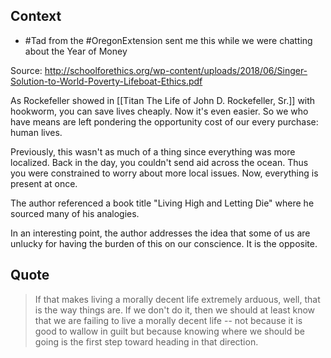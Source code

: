 ## Context
- #Tad from the #OregonExtension sent me this while we were chatting about the Year of Money

Source: http://schoolforethics.org/wp-content/uploads/2018/06/Singer-Solution-to-World-Poverty-Lifeboat-Ethics.pdf

As Rockefeller showed in [[Titan The Life of John D. Rockefeller, Sr.]] with hookworm, you can save lives cheaply. Now it's even easier. So we who have means are left pondering the opportunity cost of our every purchase: human lives. 

Previously, this wasn't as much of a thing since everything was more localized. Back in the day, you couldn't send aid across the ocean. Thus you were constrained to worry about more local issues. Now, everything is present at once. 

The author referenced a book title "Living High and Letting Die" where he sourced many of his analogies. 

In an interesting point, the author addresses the idea that some of us are unlucky for having the burden of this on our conscience. It is the opposite. 

## Quote
> If that makes living a morally decent life extremely arduous, well, that is the way things are. If we don't do it, then we should at least know that we are failing to live a morally decent life -- not because it is good to wallow in guilt but because knowing where we should be going is the first step toward heading in that direction. 